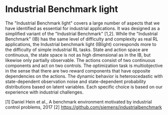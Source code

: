 # Industrial Benchmark light

The "Industrial Benchmark light" covers a large number of aspects that we have identified as essential for industrial applications. It was designed as a simplified variant of the "Industrial Benchmark" [1,2]. While the "Industrial Benchmark" (IB) has the same level of difficulty and complexity as real RL applications, the Industrial benchmark light (IBlight) corresponds more to the difficulty of simple industrial RL tasks.  State and action space are continuous, the state space is not as high dimensional as in the IB, but likewise only partially observable. The actions consist of two continuous components and act on two controls. 
The optimization task is multiobjective in the sense that there are two reward components that have opposite dependencies on the actions. The dynamic behavior is heteroscedastic with state-dependent observation noise and state-dependent probability distributions based on latent variables. 
Each specific choice is based on our experience with industrial challenges.

[1] Daniel Hein et al., A benchmark environment motivated by industrial control problems, 2017
[2] https://github.com/siemens/industrialbenchmark
